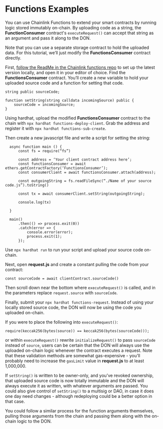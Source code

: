 # Functions Examples

You can use Chainlink Functions to extend your smart contracts by running logic stored immutably on-chain.  By uploading code as a string, the **FunctionConsumer** contract's `executeRequest()` can accept that string as an argument and pass it along to the DON.

Note that you can use a separate storage contract to hold the uploaded data.  For this tutorial, we’ll just modify the **FunctionsConsumer** contract directly.  

First, [follow the ReadMe in the Chainlink functions repo](https://github.com/smartcontractkit/functions-hardhat-starter-kit/blob/main/README.md) to set up the latest version locally, and open it in your editor of choice.  Find the **FunctionsConsumer** contract.  You’ll create a new variable to hold your uploaded source code and a function for setting that code.

```
string public sourceCode;

function setString(string calldata incomingSource) public {
	sourceCode = incomingSource;
}
```

Using hardhat, upload the modified **FunctionsConsumer** contract to the chain with `npx hardhat functions-deploy-client`.  Grab the address and register it with `npx hardhat functions-sub-create`.

Then create a new javascript file and write a script for setting the string:
```
  async function main () {
	  const fs = require(“fs”)
	
	  const address = ‘Your client contract address here’;
	  const functionsConsumer = await ethers.getContractFactory(‘FunctionsConsumer’);
	  const consumerClient = await functionsConsumer.attach(address);

	  const outgoingString = fs.readFileSync(“./Name of your source code.js”).toString()

	  const tx = await consumerClient.setString(outgoingString);
    
	  console.log(tx)
    
  }

  main()
	  .then(() => process.exit(0))
	  .catch(error => {
		  console.error(error);
		  process.exit(1);
	  });
```

Use `npx hardhat run` to run your script and upload your source code on-chain.

Next, open **request.js** and create a constant pulling the code from your contract:

```
const sourceCode = await clientContract.sourceCode()
```

Then scroll down near the bottom where `executeRequest()` is called, and in the parameters replace `request.source` with `sourceCode`.  

Finally, submit your `npx hardhat functions-request`.  Instead of using your locally stored source code, the DON will now be using the code you uploaded on-chain.  

If you were to place the following into `executeRequest()`:

```
require(keccak256(bytes(source)) == keccak256(bytes(sourceCode)));
```

or within `executeRequest()` rewrite `initializeRequest()` to pass `sourceCode` instead of `source`, users can be certain that the DON will always use the uploaded on-chain logic whenever the contract executes a request.  Note that these validation methods are somewhat gas-expensive - you’ll probably need to increase the `gasLimit` value in **request.js** to at least 1,000,000.

If `setString()` is written to be owner-only, and you’ve revoked ownership, that uploaded source code is now totally immutable and the DON will always execute it as written, with whatever arguments are passed.  You could also give control of `setString()` to a multisig or DAO, in case it does one day need changes - although redeploying could be a better option in that case.

You could follow a similar process for the function arguments themselves, pulling those arguments from the chain and passing them along with the on-chain logic to the DON.  
